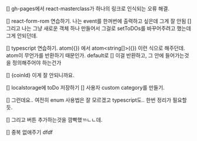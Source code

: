 [] gh-pages에서 react-masterclass가 하나의 링크로 인식되는 오류 해결.

[] react-form-rom 연습하기. 나는 event를 한꺼번에 출력하고 싶은데 그게 잘 안됨
[] 그리고 나는 그냥 새로운 객체 하나 만들어서 그걸로 setToDOs를 바꾸어주려고 했는데 그게 안되던데.

[] typescript 연습하기. atom({}) 에서 atom<string[]>({}) 이런 식으로 해주던데.
atom이 무언가를 반환하기 때문인가. default로 [] 이걸 반환하고, 그 안에 들어가는것을 정의해주어야 하는건가

[] {coinId} 이게 잘 안되니까요.

[] localstorage에 toDo 저장하기
[] 사용자 custom category를 만들기.

[] 그런데요.. 여전히 enum 사용법은 잘 모르겠고 typescript도.. 한번 정리가 필요할듯.

[] 그리고 버튼 추가하는것을 깜빡했ㄲㄴㄴ데.

[] 중복 없애주기
dfdf